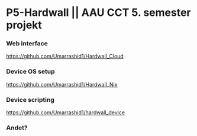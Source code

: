 # P5-Hardwall || AAU CCT 5. semester projekt
### Web interface
https://github.com/Umarrashid1/Hardwall_Cloud
### Device OS setup
https://github.com/Umarrashid1/Hardwall_Nix
### Device scripting
https://github.com/Umarrashid1/hardwall_device

### Andet?

